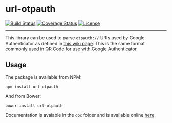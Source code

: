 # url-otpauth

[![Build Status](http://img.shields.io/travis/lvillani/url-otpauth.svg?style=flat)](https://travis-ci.org/lvillani/url-otpauth)
[![Coverage Status](http://img.shields.io/coveralls/lvillani/url-otpauth.svg?style=flat)](https://coveralls.io/r/lvillani/url-otpauth)
[![License](http://img.shields.io/badge/license-MIT-blue.svg?style=flat)](http://choosealicense.com/licenses/mit/)

--------------------------------------------------------------------------------

This library can be used to parse `otpauth://` URIs used by Google Authenticator as defined in [this
wiki page](https://code.google.com/p/google-authenticator/wiki/KeyUriFormat). This is the same
format commonly used in QR Code for use with Google Authenticator.


## Usage

The package is available from NPM:

    npm install url-otpauth

And from Bower:

    bower install url-otpauth

Documentation is avaiable in the `doc` folder and is available online
[here](http://htmlpreview.github.io/?https://github.com/lvillani/url-otpauth/blob/master/doc/index.html).
